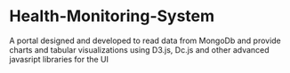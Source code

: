 # Health-Monitoring-System
A portal designed and developed to read data from MongoDb and provide charts and tabular visualizations using D3.js, Dc.js and other advanced javasript libraries for the UI

